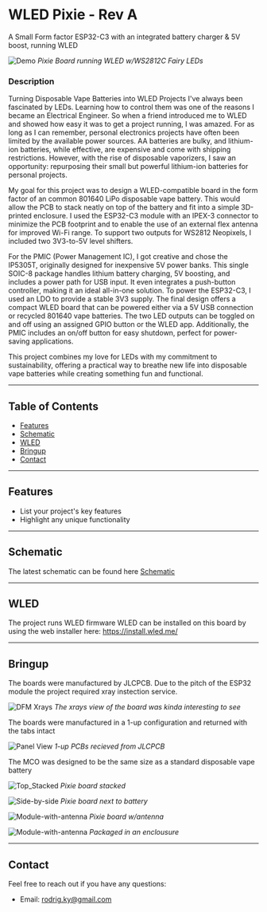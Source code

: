 # WLED Pixie - Rev A
 A Small Form factor ESP32-C3 with an integrated battery charger & 5V boost, running WLED 
 
![Demo](/ext-WLED-Pixie/blob/main/Pics/6-Test_Setup.JPG)
*Pixie Board running WLED w/WS2812C Fairy LEDs*

### Description

Turning Disposable Vape Batteries into WLED Projects
I've always been fascinated by LEDs. Learning how to control them was one of the reasons I became an Electrical Engineer. So when a friend introduced me to WLED and showed how easy it was to get a project running, I was amazed.
For as long as I can remember, personal electronics projects have often been limited by the available power sources. AA batteries are bulky, and lithium-ion batteries, while effective, are expensive and come with shipping restrictions. However, with the rise of disposable vaporizers, I saw an opportunity: repurposing their small but powerful lithium-ion batteries for personal projects.

My goal for this project was to design a WLED-compatible board in the form factor of an common 801640 LiPo disposable vape battery. This would allow the PCB to stack neatly on top of the battery and fit into a simple 3D-printed enclosure. I used the ESP32-C3 module with an IPEX-3 connector to minimize the PCB footprint and to enable the use of an external flex antenna for improved Wi-Fi range. To support two outputs for WS2812 Neopixels, I included two 3V3-to-5V level shifters.

For the PMIC (Power Management IC), I got creative and chose the IP5305T, originally designed for inexpensive 5V power banks. This single SOIC-8 package handles lithium battery charging, 5V boosting, and includes a power path for USB input. It even integrates a push-button controller, making it an ideal all-in-one solution. To power the ESP32-C3, I used an LDO to provide a stable 3V3 supply.
The final design offers a compact WLED board that can be powered either via a 5V USB connection or recycled 801640 vape batteries. The two LED outputs can be toggled on and off using an assigned GPIO button or the WLED app. Additionally, the PMIC includes an on/off button for easy shutdown, perfect for power-saving applications.

This project combines my love for LEDs with my commitment to sustainability, offering a practical way to breathe new life into disposable vape batteries while creating something fun and functional.

---

## Table of Contents
- [Features](#features)
- [Schematic](#Schematic)
- [WLED](#WLED)
- [Bringup](#Bringup)
- [Contact](#Contact)


---

## Features
- List your project's key features
- Highlight any unique functionality

---

## Schematic
The latest schematic can be found here
[Schematic](/ext-WLED-Pixie/blob/main/PDF/WLED_Pixie_Rev_A-2024-10-12.PDF)

---

## WLED
The project runs WLED firmware
WLED can be installed on this board by using the web installer here: 
https://install.wled.me/

---

## Bringup
The boards were manufactured by JLCPCB. Due to the pitch of the ESP32 module the project required xray instection service.


![DFM Xrays](/ext-WLED-Pixie/blob/main/Pics/7-WLED_Pixie_RevA_Xray.jpg)
*The xrays view of the board was kinda interesting to see*

The boards were manufactured in a 1-up configuration and returned with the tabs intact

![Panel View](/ext-WLED-Pixie/blob/main/Pics/1-panel_view.jpeg)
*1-up PCBs recieved from JLCPCB*

The MCO was designed to be the same size as a standard disposable vape battery

![Top_Stacked](/ext-WLED-Pixie/blob/main/Pics/3-top_stacked.jpeg)
*Pixie board stacked*

![Side-by-side](/ext-WLED-Pixie/blob/main/Pics/4-botton-sidebyside.jpeg)
*Pixie board next to battery*

![Module-with-antenna](/ext-WLED-Pixie/blob/main/Pics/5-module-antenna.jpeg)
*Pixie board w/antenna*

![Module-with-antenna](/ext-WLED-Pixie/blob/main/Pics/8-enclosure.jpg)
*Packaged in an enclousure*


---

## Contact

Feel free to reach out if you have any questions:

- Email: rodrig.ky@gmail.com
